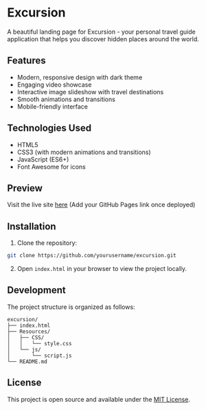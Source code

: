 # Excursion

A beautiful landing page for Excursion - your personal travel guide application that helps you discover hidden places around the world.

## Features

- Modern, responsive design with dark theme
- Engaging video showcase
- Interactive image slideshow with travel destinations
- Smooth animations and transitions
- Mobile-friendly interface

## Technologies Used

- HTML5
- CSS3 (with modern animations and transitions)
- JavaScript (ES6+)
- Font Awesome for icons

## Preview

Visit the live site [here](#) (Add your GitHub Pages link once deployed)

## Installation

1. Clone the repository:
```bash
git clone https://github.com/yourusername/excursion.git
```

2. Open `index.html` in your browser to view the project locally.

## Development

The project structure is organized as follows:
```
excursion/
├── index.html
├── Resources/
│   ├── CSS/
│   │   └── style.css
│   └── js/
│       └── script.js
└── README.md
```

## License

This project is open source and available under the [MIT License](LICENSE).
